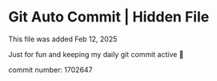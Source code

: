 # Git Auto Commit | Hidden File

This file was added Feb 12, 2025

Just for fun and keeping my daily git commit active 🤪

commit number: 1702647
